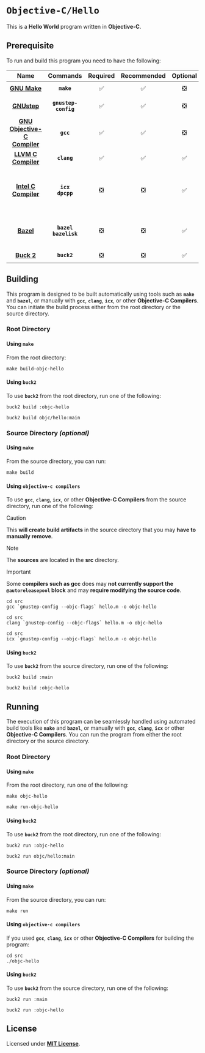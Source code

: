 # `Objective-C/Hello`

This is a **Hello World** program written in **Objective-C**.

## Prerequisite

To run and build this program you need to have the following:

<div align="center">

| Name | Commands | Required | Recommended | Optional | Notes |
|:----:|:--------:|:--------:|:-----------:|:--------:|:-----:|
| [**GNU Make**](https://www.gnu.org/software/make/) | **`make`** | &#9989; | &#9989; | &#10062; | **`sudo apt install make`** |
| [**GNUstep**](https://gnustep.github.io/resources/downloads.html) | **`gnustep-config`** | &#9989; | &#9989; | &#10062; | **`sudo apt install gnustep-devel `** |
| [**GNU Objective-C Compiler**](https://gcc.gnu.org) | **`gcc`** | &#9989; | &#9989; | &#10062; | **`sudo apt install gobjc`** |
| [**LLVM C Compiler**](https://releases.llvm.org/download.html) | **`clang`** | &#9989; | &#9989; | &#9989; | **`sudo apt install clang`** |
| [**Intel C Compiler**](https://www.intel.com/content/www/us/en/developer/tools/oneapi/dpc-compiler.html) | **`icx`**<br>**`dpcpp`** | &#10062; | &#10062; | &#9989; | **`sudo apt install intel-basekit`**<br>or<br>**`sudo apt install intel-hpckit`** |
| [**Bazel**](https://bazel.build/) | **`bazel`**<br>**`bazelisk`** | &#10062; | &#10062; | &#9989; | **`npm install -g @bazel/bazelisk`**<br>or<br>**`sudo apt install bazel`** |
| [**Buck 2**](https://buck2.build/docs/getting_started/) | **`buck2`** | &#10062; | &#10062; | &#9989; | **`cargo install buck2`** |

</div>

## Building

This program is designed to be built automatically using tools such as
**`make`** and **`bazel`**, or manually with **`gcc`**, **`clang`**, **`icx`**,
or other **Objective-C Compilers**. You can initiate the build process either
from the root directory or the source directory.

### Root Directory

#### Using `make`

From the root directory:

```
make build-objc-hello
```

<!--

#### Using `bazel`

To use **`bazel`** from the root directory, run one of the following:

```
bazel build objc-hello
```
```
bazel build c/hello:main
```

-->

#### Using `buck2`

To use **`buck2`** from the root directory, run one of the following:

```
buck2 build :objc-hello
```
```
buck2 build objc/hello:main
```

### Source Directory _(optional)_

#### Using `make`

From the source directory, you can run:

```
make build
```

#### Using `objective-c compilers`

To use **`gcc`**, **`clang`**, **`icx`**, or other **Objective-C Compilers**
from the source directory, run one of the following:

> [!CAUTION]
> This **will create build artifacts** in the source directory that you may
> **have to manually remove**.

> [!NOTE]
> The **sources** are located in the **src** directory.

> [!IMPORTANT]
> Some **compilers such as gcc** does may **not currently support the
> `@autoreleasepool` block** and may **require modifying the source code**.

```
cd src
gcc `gnustep-config --objc-flags` hello.m -o objc-hello
```
```
cd src
clang `gnustep-config --objc-flags` hello.m -o objc-hello
```
```
cd src
icx `gnustep-config --objc-flags` hello.m -o objc-hello
```

<!--

#### Using `bazel`

To use **`bazel`** from the source directory, run one of the following:

```
bazel build main
```
```
bazel build objc-hello
```

-->

#### Using `buck2`

To use **`buck2`** from the source directory, run one of the following:

```
buck2 build :main
```
```
buck2 build :objc-hello
```

## Running

The execution of this program can be seamlessly handled using automated build
tools like **`make`** and **`bazel`**, or manually with **`gcc`**, **`clang`**,
**`icx`** or other **Objective-C Compilers**. You can run the program from
either the root directory or the source directory.

### Root Directory

#### Using `make`

From the root directory, run one of the following:

```
make objc-hello
```
```
make run-objc-hello
```

<!--

#### Using `bazel`

To use **`bazel`** from the root directory, run one of the following:

```
bazel run objc-hello
```
```
bazel run c/hello:main
```

-->

#### Using `buck2`

To use **`buck2`** from the root directory, run one of the following:

```
buck2 run :objc-hello
```
```
buck2 run objc/hello:main
```

### Source Directory _(optional)_

#### Using `make`

From the source directory, you can run:

```
make run
```

#### Using `objective-c compilers`

If you used **`gcc`**, **`clang`**, **`icx`** or other **Objective-C Compilers**
for building the program:

```
cd src
./objc-hello
```

<!--

#### Using `bazel`

To use **`bazel`** from the source directory, run one of the following:

```
bazel run main
```
```
bazel run objc-hello
```

-->

#### Using `buck2`

To use **`buck2`** from the source directory, run one of the following:

```
buck2 run :main
```
```
buck2 run :objc-hello
```

## License

Licensed under [**MIT License**](LICENSE).
